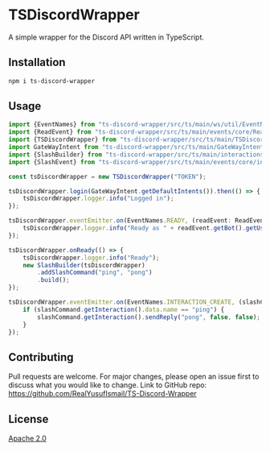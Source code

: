 # TSDiscordWrapper

A simple wrapper for the Discord API written in TypeScript.

## Installation

```bash
npm i ts-discord-wrapper    
```

## Usage

```typescript
import {EventNames} from "ts-discord-wrapper/src/ts/main/ws/util/EventNames.ts";
import {ReadEvent} from "ts-discord-wrapper/src/ts/main/events/core/ReadEvent.ts";
import {TSDiscordWrapper} from "ts-discord-wrapper/src/ts/main/TSDiscordWrapper.ts";
import GateWayIntent from "ts-discord-wrapper/src/ts/main/GateWayIntent.ts";
import {SlashBuilder} from "ts-discord-wrapper/src/ts/main/interactions/slash/SlashBuilder.ts";
import {SlashEvent} from "ts-discord-wrapper/src/ts/main/events/core/interaction/SlashEvent.ts";

const tsDiscordWrapper = new TSDiscordWrapper("TOKEN");

tsDiscordWrapper.login(GateWayIntent.getDefaultIntents()).then(() => {
    tsDiscordWrapper.logger.info("Logged in");
});

tsDiscordWrapper.eventEmitter.on(EventNames.READY, (readEvent: ReadEvent) => {
    tsDiscordWrapper.logger.info("Ready as " + readEvent.getBot().getUsername());
});

tsDiscordWrapper.onReady(() => {
    tsDiscordWrapper.logger.info("Ready");
    new SlashBuilder(tsDiscordWrapper)
        .addSlashCommand("ping", "pong")
        .build();
});

tsDiscordWrapper.eventEmitter.on(EventNames.INTERACTION_CREATE, (slashCommand : SlashEvent) => {
    if (slashCommand.getInteraction().data.name == "ping") {
        slashCommand.getInteraction().sendReply("pong", false, false);
    }
});
```

## Contributing
Pull requests are welcome. For major changes, please open an issue first to discuss what you would like to change.
Link to GitHub repo: https://github.com/RealYusufIsmail/TS-Discord-Wrapper

## License
[Apache 2.0](https://choosealicense.com/licenses/apache-2.0/)